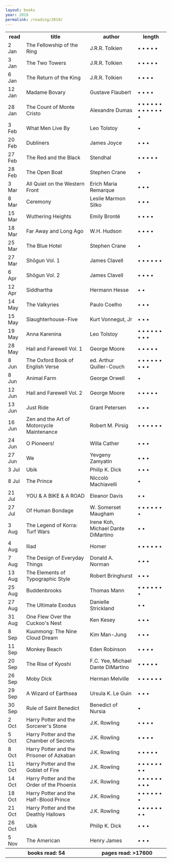 ```yaml
---
layout: books 
year: 2019
permalink: /reading/2019/
---
```


<div class="content">
  <table class="books-read">
  <tr>
    <th>read</th>
    <th>title</th>
    <th>author</th>
    <th>length</th>
  </tr>
  <tr>
    <td>2 Jan</td>
    <td>The Fellowship of the Ring</td>
    <td>J.R.R. Tolkien</td>
    <td> &bull; &bull; &bull; &bull; &bull;  </td>
  </tr>
  <tr>
    <td>3 Jan</td>
    <td>The Two Towers</td>
    <td>J.R.R. Tolkien</td>
    <td> &bull; &bull; &bull; &bull; &bull;  </td>
  </tr>
  <tr>
    <td>6 Jan</td>
    <td>The Return of the King</td>
    <td>J.R.R. Tolkien</td>
    <td> &bull; &bull; &bull; &bull;  </td>
  </tr>
  <tr>
    <td>12 Jan</td>
    <td>Madame Bovary</td>
    <td>Gustave Flaubert</td>
    <td> &bull; &bull; &bull; &bull;  </td>
  </tr>
  <tr>
    <td>28 Jan</td>
    <td>The Count of Monte Cristo</td>
    <td>Alexandre Dumas</td>
    <td> &bull; &bull; &bull; &bull; &bull; &bull; &bull; &bull; &bull; &bull; &bull; &bull; &bull;  </td>
  </tr>
  <tr>
    <td>3 Feb</td>
    <td>What Men Live By</td>
    <td>Leo Tolstoy</td>
    <td> &bull;  </td>
  </tr>
  <tr>
    <td>20 Feb</td>
    <td>Dubliners</td>
    <td>James Joyce</td>
    <td> &bull; &bull; &bull;  </td>
  </tr>
  <tr>
    <td>27 Feb</td>
    <td>The Red and the Black</td>
    <td>Stendhal</td>
    <td> &bull; &bull; &bull; &bull; &bull;  </td>
  </tr>
  <tr>
    <td>28 Feb</td>
    <td>The Open Boat</td>
    <td>Stephen Crane</td>
    <td> &bull;  </td>
  </tr>
  <tr>
    <td>3 Mar</td>
    <td>All Quiet on the Western Front</td>
    <td>Erich Maria Remarque</td>
    <td> &bull; &bull; &bull;  </td>
  </tr>
  <tr>
    <td>8 Mar</td>
    <td>Ceremony</td>
    <td>Leslie Marmon Silko</td>
    <td> &bull; &bull; &bull;  </td>
  </tr>
  <tr>
    <td>15 Mar</td>
    <td>Wuthering Heights</td>
    <td>Emily Bront&euml;</td>
    <td> &bull; &bull; &bull; &bull;  </td>
  </tr>
  <tr>
    <td>18 Mar</td>
    <td>Far Away and Long Ago</td>
    <td>W.H. Hudson</td>
    <td> &bull; &bull; &bull; &bull;  </td>
  </tr>
  <tr>
    <td>25 Mar</td>
    <td>The Blue Hotel</td>
    <td>Stephen Crane</td>
    <td> &bull;  </td>
  </tr>
  <tr>
    <td>27 Mar</td>
    <td>Sh&omacr;gun Vol. 1</td>
    <td>James Clavell</td>
    <td> &bull; &bull; &bull; &bull; &bull; &bull;  </td>
  </tr>
  <tr>
    <td>6 Apr</td>
    <td>Sh&omacr;gun Vol. 2</td>
    <td>James Clavell</td>
    <td> &bull; &bull; &bull; &bull;  </td>
  </tr>
  <tr>
    <td>12 Apr</td>
    <td>Siddhartha</td>
    <td>Hermann Hesse</td>
    <td> &bull; &bull;  </td>
  </tr>
  <tr>
    <td>14 May</td>
    <td>The Valkyries</td>
    <td>Paulo Coelho</td>
    <td> &bull; &bull; &bull;  </td>
  </tr>
  <tr>
    <td>15 May</td>
    <td>Slaughterhouse-Five</td>
    <td>Kurt Vonnegut, Jr</td>
    <td> &bull; &bull; &bull; </td>
  </tr>
  <tr>
    <td>19 May</td>
    <td>Anna Karenina</td>
    <td>Leo Tolstoy</td>
    <td> &bull; &bull; &bull; &bull; &bull; &bull; &bull; &bull; &bull;  </td>
  </tr>
  <tr>
    <td>28 May</td>
    <td>Hail and Farewell Vol. 1</td>
    <td>George Moore</td>
    <td> &bull; &bull; &bull; &bull; &bull;  </td>
  </tr>
  <tr>
    <td>8 Jun</td>
    <td>The Oxford Book of English Verse</td>
    <td>ed. Arthur Quiller-Couch</td>
    <td> &bull; &bull; &bull; &bull; &bull; &bull; &bull; &bull; &bull;  </td>
  </tr>
  <tr>
    <td>8 Jun</td>
    <td>Animal Farm</td>
    <td>George Orwell</td>
    <td> &bull;  </td>
  </tr>
  <tr>
    <td>12 Jun</td>
    <td>Hail and Farewell Vol. 2</td>
    <td>George Moore</td>
    <td> &bull; &bull; &bull; &bull; &bull;  </td>
  </tr>
  <tr>
    <td>13 Jun</td>
    <td>Just Ride</td>
    <td>Grant Petersen</td>
    <td> &bull; &bull; &bull;  </td>
  </tr>
  <tr>
    <td>16 Jun</td>
    <td>Zen and the Art of Motorcycle Maintenance</td>
    <td>Robert M. Pirsig</td>
    <td> &bull; &bull; &bull; &bull; &bull; &bull;  </td>
  </tr>
  <tr>
    <td>24 Jun</td>
    <td>O Pioneers!</td>
    <td>Willa Cather</td>
    <td> &bull; &bull; &bull;  </td>
  </tr>
  <tr>
    <td>27 Jun</td>
    <td>We</td>
    <td>Yevgeny Zamyatin</td>
    <td> &bull; &bull; &bull;  </td>
  </tr>
  <tr>
    <td>3 Jul</td>
    <td>Ubik</td>
    <td>Philip K. Dick</td>
    <td> &bull; &bull; &bull;  </td>
  </tr>
  <tr>
    <td>8 Jul</td>
    <td>The Prince</td>
    <td>Niccol&ograve; Machiavelli</td>
    <td> &bull;  </td>
  </tr>
  <tr>
    <td>21 Jul</td>
    <td>YOU & A BIKE & A ROAD</td>
    <td>Eleanor Davis</td>
    <td> &bull; &bull;  </td>
  </tr>
  <tr>
    <td>27 Jul</td>
    <td>Of Human Bondage</td>
    <td>W. Somerset Maugham</td>
    <td> &bull; &bull; &bull; &bull; &bull; &bull; &bull;  </td>
  </tr>
  <tr>
    <td>3 Aug</td>
    <td>The Legend of Korra: Turf Wars</td>
    <td>Irene Koh, Michael Dante DiMartino</td>
    <td> &bull; &bull;  </td>
  </tr>
  <tr>
    <td>4 Aug</td>
    <td>Iliad</td>
    <td>Homer</td>
    <td> &bull; &bull; &bull; &bull; &bull; &bull;  </td>
  </tr>
  <tr>
    <td>7 Aug</td>
    <td>The Design of Everyday Things</td>
    <td>Donald A. Norman</td>
    <td> &bull; &bull; &bull;  </td>
  </tr>
  <tr>
    <td>13 Aug</td>
    <td>The Elements of Typographic Style</td>
    <td>Robert Bringhurst</td>
    <td> &bull; &bull; &bull;  </td>
  </tr>
  <tr>
    <td>25 Aug</td>
    <td>Buddenbrooks</td>
    <td>Thomas Mann</td>
    <td> &bull; &bull; &bull; &bull; &bull; &bull; &bull;  </td>
  </tr>
  <tr>
    <td>27 Aug</td>
    <td>The Ultimate Exodus</td>
    <td>Danielle Strickland</td>
    <td> &bull; &bull;  </td>
  </tr>
  <tr>
    <td>31 Aug</td>
    <td>One Flew Over the Cuckoo's Nest</td>
    <td>Ken Kesey</td>
    <td> &bull; &bull; &bull;  </td>
  </tr>
  <tr>
    <td>8 Sep</td>
    <td>Kuunmong: The Nine Cloud Dream</td>
    <td>Kim Man-Jung</td>
    <td> &bull; &bull; &bull;  </td>
  </tr>
  <tr>
    <td>11 Sep</td>
    <td>Monkey Beach</td>
    <td>Eden Robinson</td>
    <td> &bull; &bull; &bull; &bull;  </td>
  </tr>
  <tr>
    <td>20 Sep</td>
    <td>The Rise of Kyoshi</td>
    <td>F.C. Yee, Michael Dante DiMartino</td>
    <td> &bull; &bull; &bull; &bull; &bull;  </td>
  </tr>
  <tr>
    <td>26 Sep</td>
    <td>Moby Dick</td>
    <td>Herman Melville</td>
    <td> &bull; &bull; &bull; &bull; &bull; &bull;  </td>
  </tr>
  <tr>
    <td>29 Sep</td>
    <td>A Wizard of Earthsea</td>
    <td>Ursula K. Le Guin</td>
    <td> &bull; &bull; &bull;  </td>
  </tr>
  <tr>
    <td>30 Sep</td>
    <td>Rule of Saint Benedict</td>
    <td>Benedict of Nursia</td>
    <td> &bull;  </td>
  </tr>
  <tr>
    <td>2 Oct</td>
    <td>Harry Potter and the Sorcerer's Stone</td>
    <td>J.K. Rowling</td>
    <td> &bull; &bull; &bull; &bull;  </td>
  </tr>
  <tr>
    <td>5 Oct</td>
    <td>Harry Potter and the Chamber of Secrets</td>
    <td>J.K. Rowling</td>
    <td> &bull; &bull; &bull; &bull;  </td>
  </tr>
  <tr>
    <td>8 Oct</td>
    <td>Harry Potter and the Prisoner of Azkaban</td>
    <td>J.K. Rowling</td>
    <td> &bull; &bull; &bull; &bull; &bull;  </td>
  </tr>
  <tr>
    <td>11 Oct</td>
    <td>Harry Potter and the Goblet of Fire</td>
    <td>J.K. Rowling</td>
    <td> &bull; &bull; &bull; &bull; &bull; &bull; &bull; &bull;  </td>
  </tr>
  <tr>
    <td>14 Oct</td>
    <td>Harry Potter and the Order of the Phoenix</td>
    <td>J.K. Rowling</td>
    <td> &bull; &bull; &bull; &bull; &bull; &bull; &bull; &bull; &bull;  </td>
  </tr>
  <tr>
    <td>18 Oct</td>
    <td>Harry Potter and the Half-Blood Prince</td>
    <td>J.K. Rowling</td>
    <td> &bull; &bull; &bull; &bull; &bull; &bull; &bull;  </td>
  </tr>
  <tr>
    <td>21 Oct</td>
    <td>Harry Potter and the Deathly Hallows</td>
    <td>J.K. Rowling</td>
    <td> &bull; &bull; &bull; &bull; &bull; &bull; &bull; &bull;  </td>
  </tr>
  <tr>
    <td>26 Oct</td>
    <td>Ubik</td>
    <td>Philip K. Dick</td>
    <td> &bull; &bull; &bull;  </td>
  </tr>
  <tr>
    <td>5 Nov</td>
    <td>The American</td>
    <td>Henry James</td>
    <td> &bull; &bull; &bull;  </td>
  </tr>
  <tr>
    <th colspan="2">books read: 54 </th>
    <th colspan="2">pages read: &gt;17600</th>
  </tr>
</table>
  </div>
